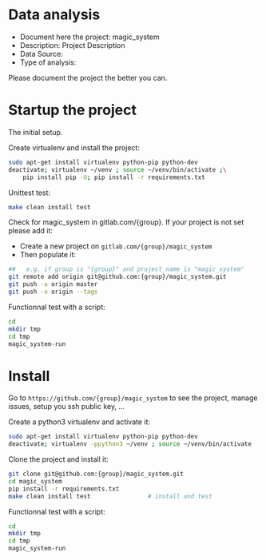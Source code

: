 # Data analysis
- Document here the project: magic_system
- Description: Project Description
- Data Source:
- Type of analysis:

Please document the project the better you can.

# Startup the project

The initial setup.

Create virtualenv and install the project:
```bash
sudo apt-get install virtualenv python-pip python-dev
deactivate; virtualenv ~/venv ; source ~/venv/bin/activate ;\
    pip install pip -U; pip install -r requirements.txt
```

Unittest test:
```bash
make clean install test
```

Check for magic_system in gitlab.com/{group}.
If your project is not set please add it:

- Create a new project on `gitlab.com/{group}/magic_system`
- Then populate it:

```bash
##   e.g. if group is "{group}" and project_name is "magic_system"
git remote add origin git@github.com:{group}/magic_system.git
git push -u origin master
git push -u origin --tags
```

Functionnal test with a script:

```bash
cd
mkdir tmp
cd tmp
magic_system-run
```

# Install

Go to `https://github.com/{group}/magic_system` to see the project, manage issues,
setup you ssh public key, ...

Create a python3 virtualenv and activate it:

```bash
sudo apt-get install virtualenv python-pip python-dev
deactivate; virtualenv -ppython3 ~/venv ; source ~/venv/bin/activate
```

Clone the project and install it:

```bash
git clone git@github.com:{group}/magic_system.git
cd magic_system
pip install -r requirements.txt
make clean install test                # install and test
```
Functionnal test with a script:

```bash
cd
mkdir tmp
cd tmp
magic_system-run
```
